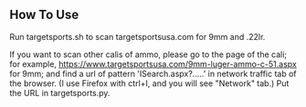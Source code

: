 ## How To Use
Run targetsports.sh to scan targetsportsusa.com for 9mm and .22lr.

If you want to scan other calis of ammo, please go to the page of the cali;
for example,
  https://www.targetsportsusa.com/9mm-luger-ammo-c-51.aspx for 9mm;
and find a url of pattern 'ISearch.aspx?.....' in network traffic tab of the browser.
(I use Firefox with ctrl+I, and you will see "Network" tab.)
Put the URL in targetsports.py.
